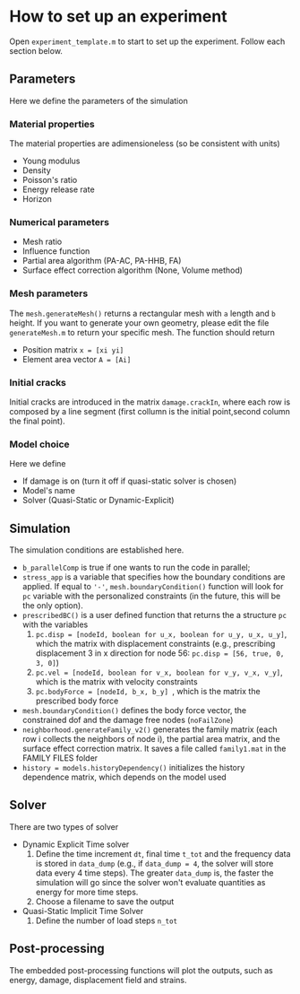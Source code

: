 # How to set up an experiment
Open `experiment_template.m` to start to set up the experiment. Follow each section below.

## Parameters
Here we define the parameters of the simulation
### Material properties 
The material properties are adimensioneless (so be consistent with units)

* Young modulus 
* Density 
* Poisson's ratio  
* Energy release rate
* Horizon
### Numerical parameters
* Mesh ratio
* Influence function
* Partial area algorithm (PA-AC, PA-HHB, FA)
* Surface effect correction algorithm (None, Volume method)
### Mesh parameters
The `mesh.generateMesh()` returns a rectangular mesh with `a` length and `b` height. If you want to generate your own geometry, please edit the file `generateMesh.m` to return your specific mesh. The function should return

* Position matrix `x = [xi yi]`
* Element area vector `A = [Ai]`
### Initial cracks
Initial cracks are introduced in the matrix `damage.crackIn`, where each row is composed by a line segment (first collumn is the initial point,second column the final point).
###  Model choice
Here we define

* If damage is on (turn it off if quasi-static solver is chosen)
* Model's name
* Solver (Quasi-Static or Dynamic-Explicit)

## Simulation
The simulation conditions are established here.

+ `b_parallelComp` is true if one wants to run the code in parallel;
+ `stress_app` is a variable that specifies how the boundary conditions are applied. If equal to `'-'`, `mesh.boundaryCondition()` function will look for `pc` variable with the personalized constraints (in the future, this will be the only option).
+ `prescribedBC()` is a user defined function that returns the a structure `pc` with the variables
    1. `pc.disp = [nodeId, boolean for u_x, boolean for u_y, u_x, u_y]`, which the matrix with displacement constraints (e.g., prescribing displacement 3 in x direction for node 56: `pc.disp = [56, true, 0, 3, 0]`) 
    2. `pc.vel = [nodeId, boolean for v_x, boolean for v_y, v_x, v_y]`, which is the matrix with velocity constraints
    3. `pc.bodyForce = [nodeId, b_x, b_y] `, which is the matrix the prescribed body force
+ `mesh.boundaryCondition()` defines the body force vector, the constrained dof and the damage free nodes (`noFailZone`)
+ `neighborhood.generateFamily_v2()` generates the family matrix (each row i collects the neighbors of node i), the partial area matrix, and the surface effect correction matrix. It saves a file called `family1.mat` in the FAMILY FILES folder
+ `history = models.historyDependency()` initializes the history dependence matrix, which depends on the model used

## Solver
There are two types of solver

* Dynamic Explicit Time solver
    1. Define the time increment `dt`, final time `t_tot` and the frequency data is stored in `data_dump` (e.g., if `data_dump = 4`, the solver will store data every 4 time steps). The greater `data_dump` is, the faster the simulation will go since the solver won't evaluate quantities as energy for more time steps.
    2. Choose a filename to save the output
* Quasi-Static Implicit Time Solver
    1. Define the number of load steps `n_tot`

## Post-processing
The embedded post-processing functions will plot the outputs, such as energy, damage, displacement field and strains.

